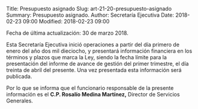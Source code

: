 Title: Presupuesto asignado
Slug: art-21-20-presupuesto-asignado
Summary: Presupuesto asignado.
Author: Secretaría Ejecutiva
Date: 2018-02-23 09:00
Modified: 2018-02-23 09:00


Fecha de última actualización: 30 de marzo 2018.

Esta Secretaría Ejecutiva inició operaciones a partir del día primero
de enero del año dos mil dieciocho, y presentará información financiera
en los términos y plazos que marca la Ley, siendo la fecha límite para
la presentación del informe de avance de gestión del primer trimestre,
el día treinta de abril del presente. Una vez presentada esta
información será publicada.

Por lo que se informa que el funcionario responsable de la presente
información es el **C.P. Rosalío Medina Martínez,** Director de
Servicios Generales.
